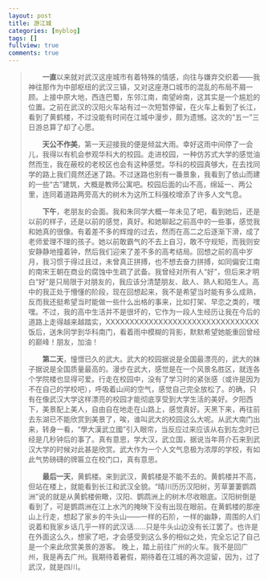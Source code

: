 ```yaml
---
layout: post
title: 游江城
categories: [myblog]
tags: []
fullview: true
comments: true
---
```



>&#8194;&#8194;&#8194;&#8194;**一直**以来就对武汉这座城市有着特殊的情感，向往与嫌弃交织着——我神往那作为中部枢纽的武汉三镇，又对这座港口城市的混乱的布局不屑一顾。上接中原大地，西连巴蜀，东邻江南，南望岭南，这其实是一个尴尬的位置。之前在武汉的汉阳火车站有过一次短暂停留，在火车上看到了长江，看到了黄鹤楼，不过没能有时间在江城中漫步，颇为遗憾。这次的“五一”三日游总算了却了心愿。
>
>&#8194;&#8194;&#8194;&#8194;**天公不作美**，第一天迎接我的便是倾盆大雨。幸好这雨中间停了一会儿，我得以有机会参观华科大的校园。走进校园，一种仿苏式大学的感觉油然而生，我在蔽校的老校区也会有这种感觉。华科的校园真够大，在去找同学的路上我们竟然还迷了路。不过迷路也别有一番景象，我看到了依山而建的一些“古”建筑，大概是教师公寓吧。校园后面的山不高，绵延一、两公里，连同着道路两旁高大的树木为这所工科强校增添了许多人文气息。
>
>&#8194;&#8194;&#8194;&#8194;**下午**，老朋友的会面。我和朱同学大概一年未见了吧，看到她后，还是以前的样子，还是以前的感觉，真好。和她聊起之前高中的一些事，感觉我和她真的很像。有着差不多的辉煌的过去，然而在高二之后逐渐下滑，成了老师爱理不理的孩子。她以前敢霸气的不去上自习，敢不守规矩，而我则安安静静地撞着钟，然后我们迎来了差不多的高考结局。回想之前的高中岁月，我习惯于得过且过，未曾真正拼搏，也不想去奋力拼搏，如同偏安江南的南宋王朝在商业的腐蚀中生疏了武备。我曾经对所有人“好”，但后来才明白“好”是只局限于对朋友的，我应该分清楚朋友、敌人、熟人和陌生人。高中的我正处于懵懂的阶段，现在回想起来，我不是希望当时能有多么成熟，反而我还挺希望当时能做一些什么出格的事来，比如打架、早恋之类的，嘿嘿。不过，我的高中生活并不是很坏的，它作为一段人生经历让我在今后的道路上走得越来越踏实，XXXXXXXXXXXXXXXXXXXXXXXXXXXXXXXX饭后，送朱同学到华科南门，看着雨中模糊的背影，默默希望她能重回曾经的巅峰！朋友，加油！
>
>&#8194;&#8194;&#8194;&#8194;**第二天**，憧憬已久的武大。武大的校园据说是全国最漂亮的，武大的妹子据说是全国质量最高的。漫步在武大，感觉是在一个风景名胜区，就连各个学院楼也显得可爱。行走在校园中，没有了学习时的紧张感（或许是因为不在自己的学校吧），呼吸着山间的空气，感觉自己完全放松了。的确，只有在像武汉大学这样漂亮的校园才能彻底享受到大学生活的美好。夕阳西下，美景配上美人，自由自在地走在山路上，感觉真好。天黑下来，再往前去东湖已不能欣赏到美景了，唉，谁叫武大的校园这么大呢。从武大南门出来，转身一看，“學大漢武立國”引入眼帘，当反应过来应该从右到左念时已经是几秒钟后的事了。真有意思，学大汉，武立国，据说当年蒋介石来到武汉大学的时候对此甚是欣赏。武大作为一个人文气息极为浓厚的学校，有如此气势磅礴的牌匾立在校门口，真有意思。
>
>&#8194;&#8194;&#8194;&#8194;**最后一天**，黄鹤楼。来到武汉，黄鹤楼是不能不去的。黄鹤楼并不高，但站在楼上，就能看到长江和武汉全貌。“晴川历历汉阳树，芳草萋萋鹦鹉洲”说的就是从黄鹤楼俯瞰，汉阳、鹦鹉洲上的树木尽收眼底。汉阳树倒是看到了，可是鹦鹉洲在江上水汽的掩映下没有出现在眼前。在黄鹤楼的那座山上行走，想起了家乡的牛头山——一样的石阶，一样的幽静，周围的人们说着和我家乡话几乎一样的武汉话……只是牛头山边没有长江罢了。也许是在外面这么久，想家了吧，才会感受到这么多的相似之处，完全忘记了自己是一个来此欣赏美景的游客。
晚上，踏上前往广州的火车。我不是回广州，我是再去广州。我期待着暑假，期待着在江城的再次逗留，因为，过了武汉，就是四川。